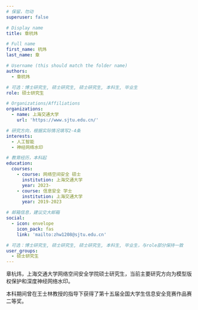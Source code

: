 ```yaml
---
# 保留，勿动
superuser: false

# Display name
title: 章杭炜

# Full name
first_name: 杭炜
last_name: 章

# Username (this should match the folder name)
authors:
  - 章杭炜

# 可选：博士研究生, 硕士研究生, 硕士研究生, 本科生, 毕业生
role: 硕士研究生

# Organizations/Affiliations
organizations:
  - name: 上海交通大学
    url: 'https://www.sjtu.edu.cn/'

# 研究方向，根据实际情况填写2-4条
interests:
  - 人工智能
  - 神经网络水印

# 教育经历，本科起
education:
  courses:
    - course: 网络空间安全 硕士
      institution: 上海交通大学
      year: 2023-
    - course: 信息安全 学士
      institution: 上海交通大学
      year: 2019-2023

# 邮箱信息，建议交大邮箱
social:
  - icon: envelope
    icon_pack: fas
    link: 'mailto:zhw1208@sjtu.edu.cn'

# 可选：博士研究生, 硕士研究生, 硕士研究生, 本科生, 毕业生，与role部分保持一致
user_groups:
  - 硕士研究生
---
```


章杭炜，上海交通大学网络空间安全学院硕士研究生，当前主要研究方向为模型版权保护和深度神经网络水印。

本科期间曾在王士林教授的指导下获得了第十五届全国大学生信息安全竞赛作品赛二等奖。
